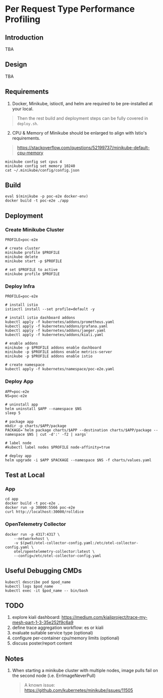 # Per Request Type Performance Profiling

## Introduction
TBA

## Design
TBA

## Requirements
1. Docker, Minikube, istioctl, and helm are required to be pre-installed at your local.
> Then the rest build and deployment steps can be fully covered in `deploy.sh`.

2. CPU & Memory of Minikube should be enlarged to align with Istio's requirements.
> https://stackoverflow.com/questions/52199737/minikube-default-cpu-memory

```shell
minikube config set cpus 4
minikube config set memory 10240
cat ~/.minikube/config/config.json
```

## Build
```shell
eval $(minikube -p poc-e2e docker-env)
docker build -t poc-e2e ./app
```

## Deployment

### Create Minikube Cluster
```shell
PROFILE=poc-e2e

# create cluster
minikube profile $PROFILE
minikube delete
minikube start -p $PROFILE

# set $PROFILE to active
minikube profile $PROFILE
```

### Deploy Infra
```shell
PROFILE=poc-e2e

# install istio
istioctl install --set profile=default -y

# install istio dashboard addons
kubectl apply -f kubernetes/addons/prometheus.yaml
kubectl apply -f kubernetes/addons/grafana.yaml
kubectl apply -f kubernetes/addons/jaeger.yaml
kubectl apply -f kubernetes/addons/kiali.yaml

# enable addons
minikube -p $PROFILE addons enable dashboard
minikube -p $PROFILE addons enable metrics-server
minikube -p $PROFILE addons enable istio

# create namespace
kubectl apply -f kubernetes/namespace/poc-e2e.yaml
```

### Deploy App
```shell
APP=poc-e2e
NS=poc-e2e

# uninstall app
helm uninstall $APP --namespace $NS
sleep 5

# package app
mkdir -p charts/$APP/package
PACKAGE=`helm package charts/$APP --destination charts/$APP/package --namespace $NS | cut -d':' -f2 | xargs`

# label node
#kubectl label nodes $PROFILE node-affinity=true

# deploy app
helm upgrade -i $APP $PACKAGE --namespace $NS -f charts/values.yaml
```

## Test at Local

### App
```shell
cd app
docker build -t poc-e2e .
docker run -p 30000:5566 poc-e2e
curl http://localhost:30000/rolldice
```

### OpenTelemetry Collector

```shell
docker run -p 4317:4317 \
    --network=host \
    -v $(pwd)/otel-collector-config.yaml:/etc/otel-collector-config.yaml \
    otel/opentelemetry-collector:latest \
    --config=/etc/otel-collector-config.yaml
```

## Useful Debugging CMDs
```shell
kubectl describe pod $pod_name
kubectl logs $pod_name
kubectl exec -it $pod_name -- bin/bash
```

## TODO
1. explore kiali dashboard: https://medium.com/kialiproject/trace-my-mesh-part-1-3-35e252f9c6a9
1. define trace aggregation workflow: es or kiali
1. evaluate suitable service type (optional)
1. configure per-container cpu/memory limits (optional)
1. discuss poster/report content

## Notes

1. When starting a minikube cluster with multiple nodes, image pulls fail on the second node (i.e. ErrImageNeverPull)
   > A known issue: https://github.com/kubernetes/minikube/issues/11505
